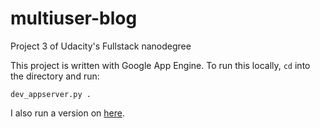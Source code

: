 # multiuser-blog
Project 3 of Udacity's Fullstack nanodegree

This project is written with Google App Engine. To run this locally, ```cd``` into the directory and run:
```
dev_appserver.py .
```

I also run a version on [here](http://kwan-multiuser-blog.appspot.com).
